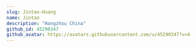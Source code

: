 ```yaml
---
slug: Jintao-Huang
name: Jintao
description: "Hangzhou China"
github_id: 45290347
github_avatar: https://avatars.githubusercontent.com/u/45290347?v=4
---
```



